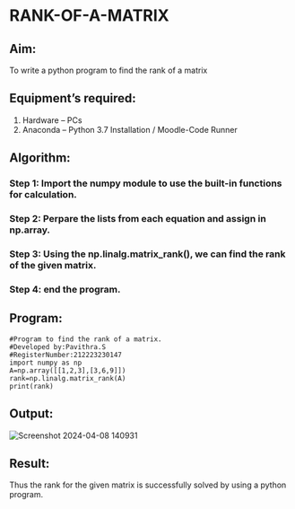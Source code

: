 # RANK-OF-A-MATRIX
## Aim:
To write a python program to find the rank of a matrix
## Equipment’s required:
1. 	Hardware – PCs
2. 	Anaconda – Python 3.7 Installation / Moodle-Code Runner
## Algorithm:
### Step 1: Import the numpy module to use the built-in functions for calculation.
### Step 2: Perpare the lists from each equation and assign in np.array.
### Step 3: Using the np.linalg.matrix_rank(), we can find the rank of the given matrix.
### Step 4: end the program.
## Program:
```
#Program to find the rank of a matrix.
#Developed by:Pavithra.S
#RegisterNumber:212223230147
import numpy as np
A=np.array([[1,2,3],[3,6,9]])
rank=np.linalg.matrix_rank(A)
print(rank)
```
## Output:
![Screenshot 2024-04-08 140931](https://github.com/pavithraselvaraj30/RANK-OF-A-MATRIX/assets/149366880/2c304eaa-1fbc-4c39-a414-7f939f850274)

## Result:
Thus the rank for the given matrix is successfully solved by  using a python program.

